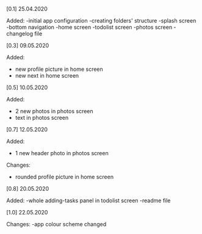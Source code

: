 [0.1] 25.04.2020

Added:
-initial app configuration
-creating folders' structure
-splash screen
-bottom navigation
-home screen
-todolist screen
-photos screen
-changelog file


[0.3] 09.05.2020

Added:
- new profile picture in home screen
- new next in home screen

[0.5] 10.05.2020

Added:
- 2 new photos in photos screen
- text in photos screen


[0.7] 12.05.2020

Added: 
- 1 new header photo in photos screen

Changes:
- rounded profile picture in home screen


[0.8] 20.05.2020

Added:
-whole adding-tasks panel in todolist screen
-readme file


[1.0] 22.05.2020

Changes:
-app colour scheme changed